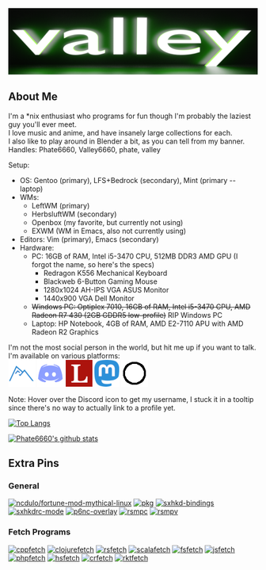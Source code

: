 <img src="https://github.com/Phate6660/Phate6660/blob/master/valley-banner.png?raw=true"/>

## About Me

I'm a \*nix enthusiast who programs for fun though I'm probably the laziest guy you'll ever meet.<br>
I love music and anime, and have insanely large collections for each.<br>
I also like to play around in Blender a bit, as you can tell from my banner.<br>
Handles: Phate6660, Valley6660, phate, valley

Setup:
- OS: Gentoo (primary), LFS+Bedrock (secondary), Mint (primary -- laptop)
- WMs: 
  + LeftWM (primary)
  + HerbsluftWM (secondary)
  + Openbox (my favorite, but currently not using)
  + EXWM (WM in Emacs, also not currently using)
- Editors: Vim (primary), Emacs (secondary)
- Hardware:
  + PC: 16GB of RAM, Intel i5-3470 CPU, 512MB DDR3 AMD GPU (I forgot the name, so here's the specs)
    * Redragon K556 Mechanical Keyboard
    * Blackweb 6-Button Gaming Mouse
    * 1280x1024 AH-IPS VGA ASUS Monitor
    * 1440x900 VGA Dell Monitor
  + ~~Windows PC: Optiplex 7010, 16GB of RAM, Intel i5-3470 CPU, AMD Radeon R7 430 (2GB GDDR5 low-profile)~~ RIP Windows PC
  + Laptop: HP Notebook, 4GB of RAM, AMD E2-7110 APU with AMD Radeon R2 Graphics

I'm not the most social person in the world, but hit me up if you want to talk. I'm available on various platforms:<br>
<a href="https://codeberg.org/Phate6660"><img src="https://github.com/Phate6660/Phate6660/blob/master/codeberg.png?raw=true" title="Codeberg"/></a> <a href="https://discord.com"><img src="https://github.com/Phate6660/Phate6660/blob/master/discord.png?raw=true" title="Phate6660#0073"/></a> <a href="https://lobste.rs/u/Phate6660"><img src="https://github.com/Phate6660/Phate6660/blob/master/lobsters.png?raw=true" title="Lobsters"/></a> <a rel="me" href="https://fosstodon.org/@Phate6660"><img src="https://github.com/Phate6660/Phate6660/blob/master/mastodon.png?raw=true" title="Mastodon"/></a>  <a href="https://sr.ht/~phate"><img src="https://github.com/Phate6660/Phate6660/blob/master/sourcehut.png?raw=true" title="sourcehut"/></a>

Note: Hover over the Discord icon to get my username, I stuck it in a tooltip since there's no way to actually link to a profile yet.

[![Top Langs](https://github-readme-stats.vercel.app/api/top-langs/?username=Phate6660&hide=javascript,lua&theme=dark&layout=compact)](https://github.com/anuraghazra/github-readme-stats)

[![Phate6660's github stats](https://github-readme-stats.vercel.app/api?username=Phate6660&show_icons=true&theme=dark)](https://github.com/Phate6660)

## Extra Pins

### General
[![ncdulo/fortune-mod-mythical-linux](https://github-readme-stats.vercel.app/api/pin/?username=ncdulo&repo=fortune-mod-mythical-linux&show_owner=true&theme=dark)](https://github.com/ncdulo/fortune-mod-mythical-linux)
[![pkg](https://github-readme-stats.vercel.app/api/pin/?username=Phate6660&repo=pkg&theme=dark)](https://github.com/Phate6660/pkg)
[![sxhkd-bindings](https://github-readme-stats.vercel.app/api/pin/?username=Phate6660&repo=sxhkd-bindings&theme=dark)](https://github.com/Phate6660/sxhkd-bindings)
[![sxhkdrc-mode](https://github-readme-stats.vercel.app/api/pin/?username=Phate6660&repo=sxhkdrc-mode&theme=dark)](https://github.com/Phate6660/sxhkdrc-mode)
[![p6nc-overlay](https://github-readme-stats.vercel.app/api/pin/?username=p6nc&repo=overlay&show_owner=true&theme=dark)](https://github.com/p6nc/overlay)
[![rsmpc](https://github-readme-stats.vercel.app/api/pin/?username=Phate6660&repo=rsmpc&theme=dark)](https://github.com/Phate6660/rsmpc)
[![rsmpv](https://github-readme-stats.vercel.app/api/pin/?username=Phate6660&repo=rsmpv&theme=dark)](https://github.com/Phate6660/rsmpv)

### Fetch Programs
[![cppfetch](https://github-readme-stats.vercel.app/api/pin/?username=Phate6660&repo=cppfetch&theme=dark)](https://github.com/Phate6660/cppfetch)
[![clojurefetch](https://github-readme-stats.vercel.app/api/pin/?username=Phate6660&repo=clojurefetch&theme=dark)](https://github.com/Phate6660/clojurefetch)
[![rsfetch](https://github-readme-stats.vercel.app/api/pin/?username=Phate6660&repo=rsfetch&theme=dark)](https://github.com/Phate6660/rsfetch)
[![scalafetch](https://github-readme-stats.vercel.app/api/pin/?username=Phate6660&repo=scalafetch&theme=dark)](https://github.com/Phate6660/scalafetch)
[![fsfetch](https://github-readme-stats.vercel.app/api/pin/?username=Phate6660&repo=fsfetch&theme=dark)](https://github.com/Phate6660/fsfetch)
[![jsfetch](https://github-readme-stats.vercel.app/api/pin/?username=Phate6660&repo=jsfetch&theme=dark)](https://github.com/Phate6660/jsfetch)
[![phpfetch](https://github-readme-stats.vercel.app/api/pin/?username=Phate6660&repo=phpfetch&theme=dark)](https://github.com/Phate6660/phpfetch)
[![hsfetch](https://github-readme-stats.vercel.app/api/pin/?username=Phate6660&repo=hsfetch&theme=dark)](https://github.com/Phate6660/hsfetch)
[![crfetch](https://github-readme-stats.vercel.app/api/pin/?username=Phate6660&repo=crfetch&theme=dark)](https://github.com/Phate6660/crfetch)
[![rktfetch](https://github-readme-stats.vercel.app/api/pin/?username=mythical-linux&repo=rktfetch&show_owner=true&theme=dark)](https://github.com/mythical-linux/rktfetch)
